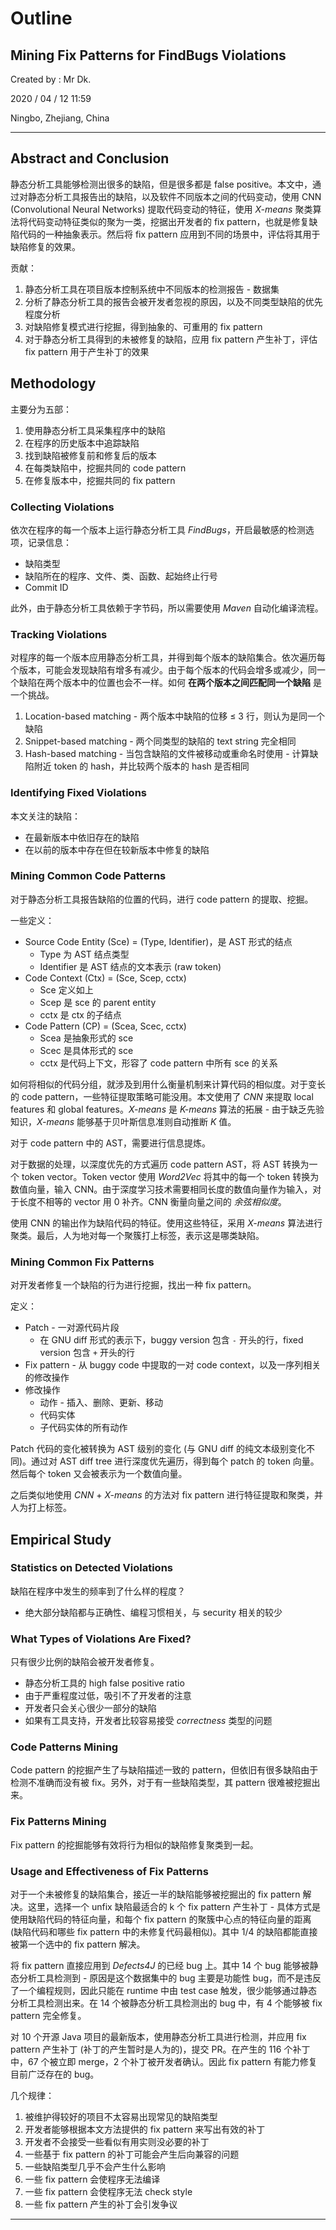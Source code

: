 # Outline

## Mining Fix Patterns for FindBugs Violations

Created by : Mr Dk.

2020 / 04 / 12 11:59

Ningbo, Zhejiang, China

---

## Abstract and Conclusion

静态分析工具能够检测出很多的缺陷，但是很多都是 false positive。本文中，通过对静态分析工具报告出的缺陷，以及软件不同版本之间的代码变动，使用 CNN (Convolutional Neural Networks) 提取代码变动的特征，使用 *X-means* 聚类算法将代码变动特征类似的聚为一类，挖据出开发者的 fix pattern，也就是修复缺陷代码的一种抽象表示。然后将 fix pattern 应用到不同的场景中，评估将其用于缺陷修复的效果。

贡献：

1. 静态分析工具在项目版本控制系统中不同版本的检测报告 - 数据集
2. 分析了静态分析工具的报告会被开发者忽视的原因，以及不同类型缺陷的优先程度分析
3. 对缺陷修复模式进行挖掘，得到抽象的、可重用的 fix pattern
4. 对于静态分析工具得到的未被修复的缺陷，应用 fix pattern 产生补丁，评估 fix pattern 用于产生补丁的效果

## Methodology

主要分为五部：

1. 使用静态分析工具采集程序中的缺陷
2. 在程序的历史版本中追踪缺陷
3. 找到缺陷被修复前和修复后的版本
4. 在每类缺陷中，挖掘共同的 code pattern
5. 在修复版本中，挖掘共同的 fix pattern

### Collecting Violations

依次在程序的每一个版本上运行静态分析工具 *FindBugs*，开启最敏感的检测选项，记录信息：

* 缺陷类型
* 缺陷所在的程序、文件、类、函数、起始终止行号
* Commit ID

此外，由于静态分析工具依赖于字节码，所以需要使用 *Maven* 自动化编译流程。

### Tracking Violations

对程序的每一个版本应用静态分析工具，并得到每个版本的缺陷集合。依次遍历每个版本，可能会发现缺陷有增多有减少。由于每个版本的代码会增多或减少，同一个缺陷在两个版本中的位置也会不一样。如何 **在两个版本之间匹配同一个缺陷** 是一个挑战。

1. Location-based matching - 两个版本中缺陷的位移 ≤ 3 行，则认为是同一个缺陷
2. Snippet-based matching - 两个同类型的缺陷的 text string 完全相同
3. Hash-based matching - 当包含缺陷的文件被移动或重命名时使用 - 计算缺陷附近 token 的 hash，并比较两个版本的 hash 是否相同

### Identifying Fixed Violations

本文关注的缺陷：

* 在最新版本中依旧存在的缺陷
* 在以前的版本中存在但在较新版本中修复的缺陷

### Mining Common Code Patterns

对于静态分析工具报告缺陷的位置的代码，进行 code pattern 的提取、挖掘。

一些定义：

* Source Code Entity (Sce) = (Type, Identifier)，是 AST 形式的结点
    * Type 为 AST 结点类型
    * Identifier 是 AST 结点的文本表示 (raw token)
* Code Context (Ctx) = (Sce, Scep, cctx)
    * Sce 定义如上
    * Scep 是 sce 的 parent entity
    * cctx 是 ctx 的子结点
* Code Pattern (CP) = (Scea, Scec, cctx)
    * Scea 是抽象形式的 sce
    * Scec 是具体形式的 sce
    * cctx 是代码上下文，形容了 code pattern 中所有 sce 的关系

如何将相似的代码分组，就涉及到用什么衡量机制来计算代码的相似度。对于变长的 code pattern，一些特征提取策略可能没用。本文使用了 *CNN* 来提取 local features 和 global features。*X-means* 是 *K-means* 算法的拓展 - 由于缺乏先验知识，*X-means* 能够基于贝叶斯信息准则自动推断 *K* 值。

对于 code pattern 中的 AST，需要进行信息提炼。

对于数据的处理，以深度优先的方式遍历 code pattern AST，将 AST 转换为一个 token vector。Token vector 使用 *Word2Vec* 将其中的每一个 token 转换为数值向量，输入 CNN。由于深度学习技术需要相同长度的数值向量作为输入，对于长度不相等的 vector 用 0 补齐。CNN 衡量向量之间的 *余弦相似度*。

使用 CNN 的输出作为缺陷代码的特征。使用这些特征，采用 *X-means* 算法进行聚类。最后，人为地对每一个聚簇打上标签，表示这是哪类缺陷。

### Mining Common Fix Patterns

对开发者修复一个缺陷的行为进行挖掘，找出一种 fix pattern。

定义：

* Patch - 一对源代码片段
    * 在 GNU diff 形式的表示下，buggy version 包含 `-` 开头的行，fixed version 包含 `+` 开头的行
* Fix pattern - 从 buggy code 中提取的一对 code context，以及一序列相关的修改操作
* 修改操作
    * 动作 - 插入、删除、更新、移动
    * 代码实体
    * 子代码实体的所有动作

Patch 代码的变化被转换为 AST 级别的变化 (与 GNU diff 的纯文本级别变化不同)。通过对 AST diff tree 进行深度优先遍历，得到每个 patch 的 token 向量。然后每个 token 又会被表示为一个数值向量。

之后类似地使用 *CNN* + *X-means* 的方法对 fix pattern 进行特征提取和聚类，并人为打上标签。

## Empirical Study

### Statistics on Detected Violations

缺陷在程序中发生的频率到了什么样的程度？

* 绝大部分缺陷都与正确性、编程习惯相关，与 security 相关的较少

### What Types of Violations Are Fixed?

只有很少比例的缺陷会被开发者修复。

* 静态分析工具的 high false positive ratio
* 由于严重程度过低，吸引不了开发者的注意
* 开发者只会关心很少一部分的缺陷
* 如果有工具支持，开发者比较容易接受 *correctness* 类型的问题

### Code Patterns Mining

Code pattern 的挖掘产生了与缺陷描述一致的 pattern，但依旧有很多缺陷由于检测不准确而没有被 fix。另外，对于有一些缺陷类型，其 pattern 很难被挖掘出来。

### Fix Patterns Mining

Fix pattern 的挖掘能够有效将行为相似的缺陷修复聚类到一起。

### Usage and Effectiveness of Fix Patterns

对于一个未被修复的缺陷集合，接近一半的缺陷能够被挖掘出的 fix pattern 解决。这里，选择一个 unfix 缺陷最适合的 k 个 fix pattern 产生补丁 - 具体方式是使用缺陷代码的特征向量，和每个 fix pattern 的聚簇中心点的特征向量的距离 (缺陷代码和哪些 fix pattern 中的未修复代码最相似)。其中 1/4 的缺陷都能直接被第一个选中的 fix pattern 解决。

将 fix pattern 直接应用到 *Defects4J* 的已经 bug 上。其中 14 个 bug 能够被静态分析工具检测到 - 原因是这个数据集中的 bug 主要是功能性 bug，而不是违反了一个编程规则，因此只能在 runtime 中由 test case 触发，很少能够通过静态分析工具检测出来。在 14 个被静态分析工具检测出的 bug 中，有 4 个能够被 fix pattern 完全修复。

对 10 个开源  Java 项目的最新版本，使用静态分析工具进行检测，并应用 fix pattern 产生补丁 (补丁的产生暂时是人为的)，提交 PR。在产生的 116 个补丁中，67 个被立即 merge，2 个补丁被开发者确认。因此 fix pattern 有能力修复目前广泛存在的 bug。

几个规律：

1. 被维护得较好的项目不太容易出现常见的缺陷类型
2. 开发者能够根据本文方法提供的 fix pattern 来写出有效的补丁
3. 开发者不会接受一些看似有用实则没必要的补丁
4. 一些基于 fix pattern 的补丁可能会产生后向兼容的问题
5. 一些缺陷类型几乎不会产生什么影响
6. 一些 fix pattern 会使程序无法编译
7. 一些 fix pattern 会使程序无法 check style
8. 一些 fix pattern 产生的补丁会引发争议

---

